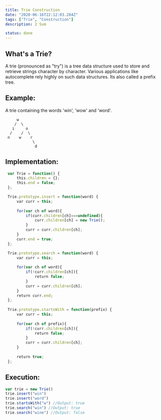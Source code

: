 ```yaml
---
title: Trie Construction
date: "2020-06-16T22:12:03.284Z"
tags: ["Trie", "Construction"]
description: 2 Sum

status: done
---
```


## What's a Trie?

A trie (pronounced as "try") is a tree data structure used to store and retrieve strings character by character.
Various applications like autocomplete rely highly on such data structures.
Its also called a prefix tree.

## Example:

A trie containing the words 'win', 'wow' and 'word'.

```
     w
    /  \
   i     o
  /    /  \
 n    w    r
            \
             d

```

## Implementation:

```javascript
 var Trie = function() {
     this.children = {};
     this.end = false;
 };

 Trie.prototype.insert = function(word) {
     var curr = this;
     
     for(var ch of word){
         if(curr.children[ch]===undefined){
             curr.children[ch] = new Trie();
         }
         curr = curr.children[ch];
     }
     curr.end = true;
 };

 Trie.prototype.search = function(word) {
     var curr = this;
     
     for(var ch of word){
         if(!curr.children[ch]){
             return false;
         }
         curr = curr.children[ch];
     }
     return curr.end;
 };
 ​
 Trie.prototype.startsWith = function(prefix) {
     var curr = this;
     
     for(var ch of prefix){
         if(!curr.children[ch]){
             return false;
         }
         curr = curr.children[ch];
     }
     
     return true;
 };
```

## Execution:

```javascript
var trie = new Trie()
trie.insert("win")
trie.insert("word")
trie.startsWith("w") //Output: true
trie.search("win") //Output: true
trie.search("wine") //Output: false
```
